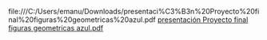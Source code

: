 file:///C:/Users/emanu/Downloads/presentaci%C3%B3n%20Proyecto%20final%20figuras%20geometricas%20azul.pdf
[presentación Proyecto final figuras geometricas azul.pdf](..%2F..%2FDownloads%2Fpresentaci%F3n%20Proyecto%20final%20figuras%20geometricas%20azul.pdf)